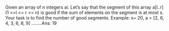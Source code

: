 Given an array of n integers ai. Let’s say that the segment of this array a[l..r] (1 
<=l <= r <= n) is good if the sum of elements on the segment is at most s. Your 
task is to find the number of good segments.
Example: s= 20, a = [2, 6, 4, 3, 6, 8, 9] ……..Ans: 19
